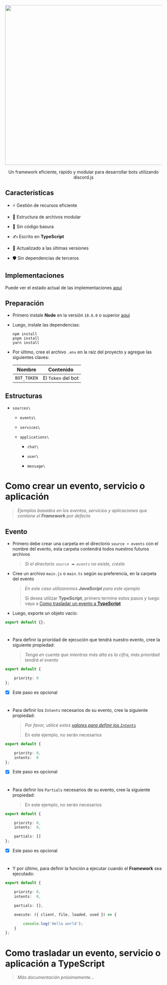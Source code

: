 <div align='center'>
    <img src='https://i.ibb.co/CKz4kQQ/logo.png' width='512' />
    <p>
        Un framework eficiente, rápido y modular para desarrollar bots utilizando discord.js
    </p>
</div>

## Características

- ⚡️ Gestión de recursos eficiente

- 🧱 Estructura de archivos modular

- 🧽 Sin código basura

- ✍ Escrito en **TypeScript**

- 🌃 Actualizado a las últimas versiones

- 🛡 Sin dependencias de terceros

## Implementaciones

Puede ver el estado actual de las implementaciones [aquí](https://themarzon.notion.site/3a93960b980b484780c38e8c9aa360e1)

## Preparación

- Primero instale **Node** en la versión ``18.6.0`` o superior [aquí](https://nodejs.org)

- Luego, instale las dependencias:
  
    ```sh-session
    npm install
    pnpm install
    yarn install
    ```

- Por último, cree el archivo ``.env`` en la raíz del proyecto y agregue las siguientes claves:

    | Nombre      | Contenido          |
    |-------------|--------------------|
    | `BOT_TOKEN` | El `Token` del bot |

## Estructuras


- ``sources\``

    - ``events\``

    - ``services\``

    - ``applications\``

        - ``chat\``

        - ``user\``

        - ``message\``


# Como crear un evento, servicio o aplicación

> _Ejemplos basados en los eventos, servicios y aplicaciones que contiene el **Framework** por defecto_

## Evento

- Primero debe crear una carpeta en el directorio ``source ➡ events`` con el nombre del evento, esta carpeta contendrá todos nuestros futuros archivos

    > _Si el directorio ``source ➡ events`` no existe, créelo_

- Cree un archivo ``main.js`` o ``main.ts`` según su preferencia, en la carpeta del evento

    > _En este caso utilizaremos **JavaScript** para este ejemplo_
    >
    > Si desea utilizar **TypeScript**, primero termine estos pasos y luego vaya a [Como trasladar un evento a **TypeScript**]()

- Luego, exporte un objeto vacío:

```ts
export default {};
```

#

- Para definir la prioridad de ejecución que tendrá nuestro evento, cree la siguiente propiedad:

    > _Tenga en cuenta que mientras más alta es la cifra, más prioridad tendrá el evento_

```ts
export default {

    priority: 0
};
```

- [x] Este paso es opcional

#

- Para definir los ``Intents`` necesarios de su evento, cree la siguiente propiedad:

    > _Por favor, utilicé estos [valores para definir los ``Intents``](https://discord.com/developers/docs/topics/gateway#gateway-intents)_
    > 
    > En este ejemplo, no serán necesarios

```ts
export default {

    priority: 0,
    intents:  0
};
```

- [x] Este paso es opcional

#

- Para definir los ``Partials`` necesarios de su evento, cree la siguiente propiedad:

    > En este ejemplo, no serán necesarios

```ts
export default {

    priority: 0,
    intents:  0,

    partials: []
};
```

- [x] Este paso es opcional

#

- Y por último, para definir la función a ejecutar cuando el **Framework** sea ejecutado:

```ts
export default {

    priority: 0,
    intents:  0,

    partials: [],

    execute: ({ client, file, loaded, used }) => {

        console.log('Hello world');
    }
};
```

# Como trasladar un evento, servicio o aplicación a **TypeScript**

> _Más documentación próximamente..._
